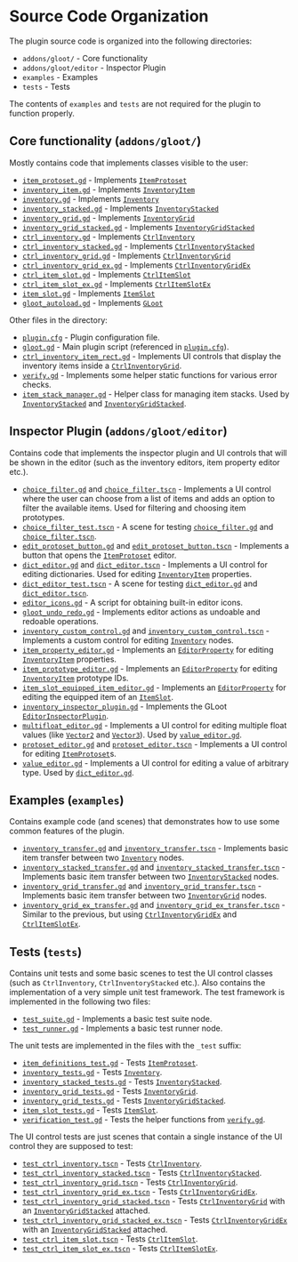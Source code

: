 # Source Code Organization

The plugin source code is organized into the following directories:

* `addons/gloot/` - Core functionality
* `addons/gloot/editor` - Inspector Plugin
* `examples` - Examples
* `tests` - Tests

The contents of `examples` and `tests` are not required for the plugin to function properly.

## Core functionality (`addons/gloot/`)

Mostly contains code that implements classes visible to the user:
* [`item_protoset.gd`](../addons/gloot/item_protoset.gd) - Implements [`ItemProtoset`](./item_protoset.md)
* [`inventory_item.gd`](../addons/gloot/inventory_item.gd) - Implements [`InventoryItem`](./inventory_item.md)
* [`inventory.gd`](../addons/gloot/inventory.gd) - Implements [`Inventory`](./inventory.md)
* [`inventory_stacked.gd`](../addons/gloot/inventory_stacked.gd) - Implements [`InventoryStacked`](./inventory_stacked.md)
* [`inventory_grid.gd`](../addons/gloot/inventory_grid.gd) - Implements [`InventoryGrid`](./inventory_grid.md)
* [`inventory_grid_stacked.gd`](../addons/gloot/inventory_grid_stacked.gd) - Implements [`InventoryGridStacked`](./inventory_grid_stacked.md)
* [`ctrl_inventory.gd`](../addons/gloot/ctrl_inventory.gd) - Implements [`CtrlInventory`](./ctrl_inventory.md)
* [`ctrl_inventory_stacked.gd`](../addons/gloot/ctrl_inventory_stacked.gd) - Implements [`CtrlInventoryStacked`](./ctrl_inventory_stacked.md)
* [`ctrl_inventory_grid.gd`](../addons/gloot/ctrl_inventory_grid.gd) - Implements [`CtrlInventoryGrid`](./ctrl_inventory_grid.md)
* [`ctrl_inventory_grid_ex.gd`](../addons/gloot/ctrl_inventory_grid_ex.gd) - Implements [`CtrlInventoryGridEx`](./ctrl_inventory_grid.md)
* [`ctrl_item_slot.gd`](../addons/gloot/ctrl_item_slot.gd) - Implements [`CtrlItemSlot`](./ctrl_item_slot.md)
* [`ctrl_item_slot_ex.gd`](../addons/gloot/ctrl_item_slot_ex.gd) - Implements [`CtrlItemSlotEx`](./ctrl_item_slot_ex.md)
* [`item_slot.gd`](../addons/gloot/item_slot.gd) - Implements [`ItemSlot`](./item_slot.md.md)
* [`gloot_autoload.gd`](../addons/gloot/gloot_autoload.gd) - Implements [`GLoot`](./gloot.md)

Other files in the directory:
* [`plugin.cfg`](../addons/gloot/plugin.cfg) - Plugin configuration file. 
* [`gloot.gd`](../addons/gloot/gloot.gd) - Main plugin script (referenced in [`plugin.cfg`](../addons/gloot/plugin.cfg)).
* [`ctrl_inventory_item_rect.gd`](../addons/gloot/ctrl_inventory_item_rect.gd) - Implements UI controls that display the inventory items inside a [`CtrlInventoryGrid`](./ctrl_inventory_grid.md).
* [`verify.gd`](../addons/gloot/verify.gd) - Implements some helper static functions for various error checks.
* [`item_stack_manager.gd`](../addons/gloot/item_stack_manager.gd) - Helper class for managing item stacks. Used by [`InventoryStacked`](./inventory_stacked.md) and [`InventoryGridStacked`](./inventory_grid_stacked.md).

## Inspector Plugin (`addons/gloot/editor`)

Contains code that implements the inspector plugin and UI controls that will be shown in the editor (such as the inventory editors, item property editor etc.).
* [`choice_filter.gd`](../addons/gloot/editor/choice_filter.gd) and [`choice_filter.tscn`](../addons/gloot/editor/choice_filter.tscn) - Implements a UI control where the user can choose from a list of items and adds an option to filter the available items. Used for filtering and choosing item prototypes.
* [`choice_filter_test.tscn`](../addons/gloot/editor/choice_filter_test.tscn) - A scene for testing [`choice_filter.gd`](../addons/gloot/editor/choice_filter.gd) and [`choice_filter.tscn`](../addons/gloot/editor/choice_filter.tscn).
* [`edit_protoset_button.gd`](../addons/gloot/editor/edit_protoset_button.gd) and [`edit_protoset_button.tscn`](../addons/gloot/editor/edit_protoset_button.tscn) - Implements a button that opens the [`ItemProtoset`](./item_protoset.md) editor.
* [`dict_editor.gd`](../addons/gloot/editor/dict_editor.gd) and [`dict_editor.tscn`](../addons/gloot/editor/dict_editor.tscn) - Implements a UI control for editing dictionaries. Used for editing [`InventoryItem`](./inventory_item.md) properties.
* [`dict_editor_test.tscn`](../addons/gloot/editor/dict_editor_test.tscn) - A scene for testing [`dict_editor.gd`](../addons/gloot/editor/dict_editor.gd) and [`dict_editor.tscn`](../addons/gloot/editor/dict_editor.tscn).
* [`editor_icons.gd`](../addons/gloot/editor/editor_icons.gd) - A script for obtaining built-in editor icons.
* [`gloot_undo_redo.gd`](../addons/gloot/editor/gloot_undo_redo.gd) - Implements editor actions as undoable and redoable operations.
* [`inventory_custom_control.gd`](../addons/gloot/editor/inventory_custom_control.gd) and [`inventory_custom_control.tscn`](../addons/gloot/editor/inventory_custom_control.tscn) - Implements a custom control for editing [`Inventory`](./inventory.md) nodes.
* [`item_property_editor.gd`](../addons/gloot/editor/item_property_editor.gd) - Implements an [`EditorProperty`](https://docs.godotengine.org/en/stable/classes/class_editorproperty.html) for editing [`InventoryItem`](./inventory_item.md) properties.
* [`item_prototype_editor.gd`](../addons/gloot/editor/item_prototype_editor.gd) - Implements an [`EditorProperty`](https://docs.godotengine.org/en/stable/classes/class_editorproperty.html) for editing [`InventoryItem`](./inventory_item.md) prototype IDs.
* [`item_slot_equipped_item_editor.gd`](../addons/gloot/editor/item_slot_equipped_item_editor.gd) - Implements an [`EditorProperty`](https://docs.godotengine.org/en/stable/classes/class_editorproperty.html) for editing the equipped item of an [`ItemSlot`](./item_slot.md).
* [`inventory_inspector_plugin.gd`](../addons/gloot/editor/inventory_inspector_plugin.gd) - Implements the GLoot [`EditorInspectorPlugin`](https://docs.godotengine.org/en/stable/classes/class_editorinspectorplugin.html#class-editorinspectorplugin).
* [`multifloat_editor.gd`](../addons/gloot/editor/multifloat_editor.gd) - Implements a UI control for editing multiple float values (like [`Vector2`](https://docs.godotengine.org/en/stable/classes/class_vector2.html) and [`Vector3`](https://docs.godotengine.org/en/stable/classes/class_vector3.html)). Used by [`value_editor.gd`](../addons/gloot/editor/value_editor.gd).
* [`protoset_editor.gd`](../addons/gloot/editor/protoset_editor.gd) and [`protoset_editor.tscn`](../addons/gloot/editor/protoset_editor.tscn) - Implements a UI control for editing [`ItemProtoset`](./item_protoset.md)s.
* [`value_editor.gd`](../addons/gloot/editor/value_editor.gd) - Implements a UI control for editing a value of arbitrary type. Used by [`dict_editor.gd`](../addons/gloot/editor/dict_editor.gd).

## Examples (`examples`)

Contains example code (and scenes) that demonstrates how to use some common features of the plugin.
* [`inventory_transfer.gd`](../examples/inventory_transfer.gd) and [`inventory_transfer.tscn`](../examples/inventory_transfer.tscn) - Implements basic item transfer between two [`Inventory`](./inventory.md) nodes.
* [`inventory_stacked_transfer.gd`](../examples/inventory_stacked_transfer.gd) and [`inventory_stacked_transfer.tscn`](../examples/inventory_stacked_transfer.tscn) - Implements basic item transfer between two [`InventoryStacked`](./inventory_stacked.md) nodes.
* [`inventory_grid_transfer.gd`](../examples/inventory_grid_transfer.gd) and [`inventory_grid_transfer.tscn`](../examples/inventory_grid_transfer.tscn) - Implements basic item transfer between two [`InventoryGrid`](./inventory_grid.md) nodes.
* [`inventory_grid_ex_transfer.gd`](../examples/inventory_grid_ex_transfer.gd) and [`inventory_grid_ex_transfer.tscn`](../examples/inventory_grid_ex_transfer.tscn) - Similar to the previous, but using [`CtrlInventoryGridEx`](ctrl_inventory_grid_ex.md) and [`CtrlItemSlotEx`](ctrl_item_slot_ex.md).

## Tests (`tests`)

Contains unit tests and some basic scenes to test the UI control classes (such as `CtrlInventory`, `CtrlInventoryStacked` etc.). Also contains the implementation of a very simple unit test framework.
The test framework is implemented in the following two files:
* [`test_suite.gd`](../tests/test_suite.gd) - Implements a basic test suite node.
* [`test_runner.gd`](../tests/test_runner.gd) - Implements a basic test runner node.

The unit tests are implemented in the files with the `_test` suffix:
* [`item_definitions_test.gd`](../tests/item_definitions_test.gd) - Tests [`ItemProtoset`](./item_protoset.md).
* [`inventory_tests.gd`](../tests/inventory_tests.gd) - Tests [`Inventory`](./inventory.md).
* [`inventory_stacked_tests.gd`](../tests/inventory_stacked_tests.gd) - Tests [`InventoryStacked`](./inventory_stacked.md).
* [`inventory_grid_tests.gd`](../tests/inventory_grid_tests.gd) - Tests [`InventoryGrid`](./inventory_grid.md).
* [`inventory_grid_tests.gd`](../tests/inventory_grid_stacked_tests.gd) - Tests [`InventoryGridStacked`](./inventory_grid_stacked.md).
* [`item_slot_tests.gd`](../tests/item_slot_tests.gd) - Tests [`ItemSlot`](./item_slot.md).
* [`verification_test.gd`](../tests/verification_test.gd) - Tests the helper functions from [`verify.gd`](../addons/gloot/verify.gd).

The UI control tests are just scenes that contain a single instance of the UI control they are supposed to test:
* [`test_ctrl_inventory.tscn`](../tests/ctrl_tests/test_ctrl_inventory.tscn) - Tests [`CtrlInventory`](./ctrl_inventory.md).
* [`test_ctrl_inventory_stacked.tscn`](../tests/ctrl_tests/test_ctrl_inventory_stacked.tscn) - Tests [`CtrlInventoryStacked`](./ctrl_inventory_stacked.md).
* [`test_ctrl_inventory_grid.tscn`](../tests/ctrl_tests/test_ctrl_inventory_grid.tscn) - Tests [`CtrlInventoryGrid`](./ctrl_inventory_grid.md).
* [`test_ctrl_inventory_grid_ex.tscn`](../tests/ctrl_tests/test_ctrl_inventory_grid_ex.tscn) - Tests [`CtrlInventoryGridEx`](./ctrl_inventory_grid_ex.md).
* [`test_ctrl_inventory_grid_stacked.tscn`](../tests/ctrl_tests/test_ctrl_inventory_grid_stacked.tscn) - Tests [`CtrlInventoryGrid`](./ctrl_inventory_grid.md) with an [`InventoryGridStacked`](./inventory_grid_stacked.md) attached.
* [`test_ctrl_inventory_grid_stacked_ex.tscn`](../tests/ctrl_tests/test_ctrl_inventory_grid_stacked_ex.tscn) - Tests [`CtrlInventoryGridEx`](./ctrl_inventory_grid_ex.md) with an [`InventoryGridStacked`](./inventory_grid_stacked.md) attached.
* [`test_ctrl_item_slot.tscn`](../tests/ctrl_tests/test_ctrl_item_slot.tscn) - Tests [`CtrlItemSlot`](./ctrl_item_slot.md).
* [`test_ctrl_item_slot_ex.tscn`](../tests/ctrl_tests/test_ctrl_item_slot_ex.tscn) - Tests [`CtrlItemSlotEx`](./ctrl_item_slot_ex.md).
